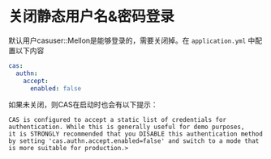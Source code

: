 # 关闭静态用户名&密码登录
默认用户casuser::Mellon是能够登录的，需要关闭掉。在 `application.yml` 中配置以下内容
```yaml
cas:
  authn:
    accept:
      enabled: false
```
如果未关闭，则CAS在启动时也会有以下提示：
```
CAS is configured to accept a static list of credentials for authentication. While this is generally useful for demo purposes, 
it is STRONGLY recommended that you DISABLE this authentication method by setting 'cas.authn.accept.enabled=false' and switch to a mode that is more suitable for production.>
```